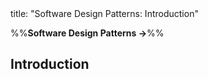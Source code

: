 <frontmatter>
title: "Software Design Patterns: Introduction"
</frontmatter>

<link rel="stylesheet" href="{{baseUrl}}/css/textbook.css">

<div class="website-content">

%%**Software Design Patterns →**%%

## Introduction

<div id="main">

<include src="what/embed.md" boilerplate  />
<include src="format/embed.md" boilerplate  />

</div>

</div>
